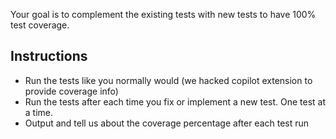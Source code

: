 Your goal is to complement the existing tests with new tests to have 100% test coverage.

## Instructions
- Run the tests like you normally would (we hacked copilot extension to provide coverage info)
- Run the tests after each time you fix or implement a new test. One test at a time.
- Output and tell us about the coverage percentage after each test run
